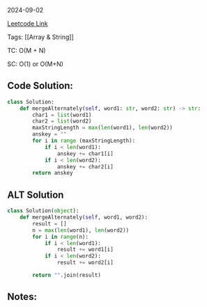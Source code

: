 2024-09-02

[Leetcode Link](https://leetcode.com/problems/merge-strings-alternately/?envType=study-plan-v2&envId=leetcode-75)

Tags: [[Array & String]]

TC: O(M + N)

SC: O(1) or O(M+N)

## Code Solution: 

```python
class Solution:
    def mergeAlternately(self, word1: str, word2: str) -> str:
        char1 = list(word1)
        char2 = list(word2)
        maxStringLength = max(len(word1), len(word2))
        anskey = ""
        for i in range (maxStringLength):
            if i < len(word1):
                anskey += char1[i]
            if i < len(word2):
                anskey += char2[i]
        return anskey
```

## ALT Solution
```python
class Solution(object):
    def mergeAlternately(self, word1, word2):
        result = []
        n = max(len(word1), len(word2))
        for i in range(n):
            if i < len(word1):
                result += word1[i]
            if i < len(word2):
                result += word2[i]

        return "".join(result)
```
## Notes:
